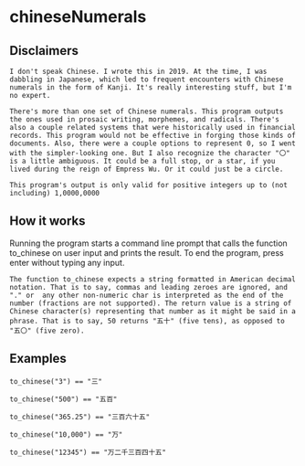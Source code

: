 # chineseNumerals

## Disclaimers

	I don't speak Chinese. I wrote this in 2019. At the time, I was dabbling in Japanese, which led to frequent encounters with Chinese numerals in the form of Kanji. It's really interesting stuff, but I'm no expert.

	There's more than one set of Chinese numerals. This program outputs the ones used in prosaic writing, morphemes, and radicals. There's also a couple related systems that were historically used in financial records. This program would not be effective in forging those kinds of documents. Also, there were a couple options to represent 0, so I went with the simpler-looking one. But I also recognize the character "〇" is a little ambiguous. It could be a full stop, or a star, if you lived during the reign of Empress Wu. Or it could just be a circle.

	This program's output is only valid for positive integers up to (not including) 1,0000,0000

## How it works
  Running the program starts a command line prompt that calls the function to_chinese on user input and prints the result. To end the program, press enter without typing any input.

	The function to_chinese expects a string formatted in American decimal notation. That is to say, commas and leading zeroes are ignored, and "." or  any other non-numeric char is interpreted as the end of the number (fractions are not supported). The return value is a string of Chinese character(s) representing that number as it might be said in a phrase. That is to say, 50 returns "五十" (five tens), as opposed to "五〇" (five zero).

## Examples

	to_chinese("3") == "三"

	to_chinese("500") == "五百"

	to_chinese("365.25") == "三百六十五"

	to_chinese("10,000") == "万"

	to_chinese("12345") == "万二千三百四十五"

